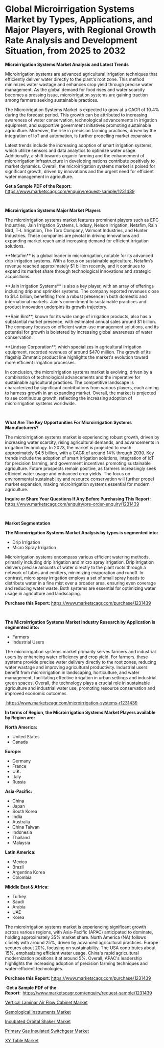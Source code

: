 <p><h1>Global Microirrigation Systems Market by Types, Applications, and Major Players, with Regional Growth Rate Analysis and Development Situation, from 2025 to 2032</h1></p><p><strong>Microirrigation Systems Market Analysis and Latest Trends</strong></p>
<p><p>Microirrigation systems are advanced agricultural irrigation techniques that efficiently deliver water directly to the plant's root zone. This method minimizes water wastage and enhances crop yield through precise water management. As the global demand for food rises and water scarcity becomes a pressing issue, microirrigation systems are gaining traction among farmers seeking sustainable practices.</p><p>The Microirrigation Systems Market is expected to grow at a CAGR of 10.4% during the forecast period. This growth can be attributed to increasing awareness of water conservation, technological advancements in irrigation equipment, and supportive government initiatives promoting sustainable agriculture. Moreover, the rise in precision farming practices, driven by the integration of IoT and automation, is further propelling market expansion. </p><p>Latest trends include the increasing adoption of smart irrigation systems, which utilize sensors and data analytics to optimize water usage. Additionally, a shift towards organic farming and the enhancement of microirrigation infrastructure in developing nations contribute positively to market dynamics. Overall, the microirrigation systems market is poised for significant growth, driven by innovations and the urgent need for efficient water management in agriculture.</p></p>
<p><strong>Get a Sample PDF of the Report:&nbsp;</strong> <a href="https://www.marketscagr.com/enquiry/request-sample/1231439?utm_campaign=2031&utm_medium=2&utm_source=Github&utm_content=ia&utm_term=11042025&utm_id=microirrigation-systems">https://www.marketscagr.com/enquiry/request-sample/1231439</a></p>
<p>&nbsp;</p>
<p><strong>Microirrigation Systems Major Market Players</strong></p>
<p><p>The microirrigation systems market features prominent players such as EPC Industries, Jain Irrigation Systems, Lindsay, Nelson Irrigation, Netafim, Rain Bird, T-L Irrigation, The Toro Company, Valmont Industries, and Hunter Industries. These companies are pivotal in driving innovations and expanding market reach amid increasing demand for efficient irrigation solutions.</p><p>**Netafim** is a global leader in microirrigation, notable for its advanced drip irrigation systems. With a focus on sustainable agriculture, Netafim’s revenue reached approximately $1 billion recently, and it continues to expand its market share through technological innovations and strategic acquisitions. </p><p>**Jain Irrigation Systems** is also a key player, with an array of offerings including drip and sprinkler systems. The company reported revenues close to $1.4 billion, benefiting from a robust presence in both domestic and international markets. Jain's commitment to sustainable practices and product innovation underpins its growth trajectory.</p><p>**Rain Bird**, known for its wide range of irrigation products, also has a substantial market presence, with estimated annual sales around $1 billion. The company focuses on efficient water-use management solutions, and its potential for growth is bolstered by increasing global awareness of water conservation.</p><p>**Lindsay Corporation**, which specializes in agricultural irrigation equipment, recorded revenues of around $470 million. The growth of its flagship Zimmatic product line highlights the market's evolution toward more efficient irrigation processes.</p><p>In conclusion, the microirrigation systems market is evolving, driven by a combination of technological advancements and the imperative for sustainable agricultural practices. The competitive landscape is characterized by significant contributions from various players, each aiming to harness growth in an expanding market. Overall, the market is projected to see continuous growth, reflecting the increasing adoption of microirrigation systems worldwide.</p></p>
<p>&nbsp;</p>
<p><strong>What Are The Key Opportunities For Microirrigation Systems Manufacturers?</strong></p>
<p><p>The microirrigation systems market is experiencing robust growth, driven by increasing water scarcity, rising agricultural demands, and advancements in irrigation technology. In 2023, the market is projected to reach approximately $4.5 billion, with a CAGR of around 14% through 2030. Key trends include the adoption of smart irrigation solutions, integration of IoT for precision farming, and government incentives promoting sustainable agriculture. Future prospects remain positive, as farmers increasingly seek efficient water usage and enhanced crop yields. The focus on environmental sustainability and resource conservation will further propel market expansion, making microirrigation systems essential for modern agriculture.</p></p>
<p><strong>Inquire or Share Your Questions If Any Before Purchasing This Report:</strong> <a href="https://www.marketscagr.com/enquiry/pre-order-enquiry/1231439?utm_campaign=2031&utm_medium=2&utm_source=Github&utm_content=ia&utm_term=11042025&utm_id=microirrigation-systems">https://www.marketscagr.com/enquiry/pre-order-enquiry/1231439</a></p>
<p>&nbsp;</p>
<p><strong>Market Segmentation</strong></p>
<p><strong>The Microirrigation Systems Market Analysis by types is segmented into:</strong></p>
<p><ul><li>Drip Irrigation</li><li>Micro Spray Irrigation</li></ul></p>
<p><p>Microirrigation systems encompass various efficient watering methods, primarily including drip irrigation and micro spray irrigation. Drip irrigation delivers precise amounts of water directly to the plant roots through a network of tubes and emitters, minimizing evaporation and runoff. In contrast, micro spray irrigation employs a set of small spray heads to distribute water in a fine mist over a broader area, ensuring even coverage and reducing water waste. Both systems are essential for optimizing water usage in agriculture and landscaping.</p></p>
<p><strong>Purchase this Report:&nbsp;</strong><a href="https://www.marketscagr.com/purchase/1231439?utm_campaign=2031&utm_medium=2&utm_source=Github&utm_content=ia&utm_term=11042025&utm_id=microirrigation-systems">https://www.marketscagr.com/purchase/1231439</a></p>
<p>&nbsp;</p>
<p><strong>The Microirrigation Systems Market Industry Research by Application is segmented into:</strong></p>
<p><ul><li>Farmers</li><li>Industrial Users</li></ul></p>
<p><p>The microirrigation systems market primarily serves farmers and industrial users by enhancing water efficiency and crop yield. For farmers, these systems provide precise water delivery directly to the root zones, reducing water wastage and improving agricultural productivity. Industrial users benefit from microirrigation in landscaping, horticulture, and water management, facilitating effective irrigation in urban settings and industrial green spaces. Overall, the technology plays a crucial role in sustainable agriculture and industrial water use, promoting resource conservation and improved economic outcomes.</p></p>
<p><a href="https://www.marketscagr.com/microirrigation-systems-r1231439?utm_campaign=2031&utm_medium=2&utm_source=Github&utm_content=ia&utm_term=11042025&utm_id=microirrigation-systems">&nbsp;https://www.marketscagr.com/microirrigation-systems-r1231439</a></p>
<p><strong>In terms of Region, the Microirrigation Systems Market Players available by Region are:</strong></p>
<p>
    <p> <strong> North America: </strong>
        <ul>
            <li>United States</li>
            <li>Canada</li>
        </ul>
        </p> 
    <p> <strong> Europe: </strong>
        <ul>
            <li>Germany</li>
            <li>France</li>
            <li>U.K.</li>
            <li>Italy</li>
            <li>Russia</li>
        </ul>
        </p> 
    <p> <strong> Asia-Pacific: </strong>
        <ul>
            <li>China</li>
            <li>Japan</li>
            <li>South Korea</li>
            <li>India</li>
            <li>Australia</li>
            <li>China Taiwan</li>
            <li>Indonesia</li>
            <li>Thailand</li>
            <li>Malaysia</li>
        </ul>
        </p> 
    <p> <strong> Latin America: </strong>
        <ul>
            <li>Mexico</li>
            <li>Brazil</li>
            <li>Argentina Korea</li>
            <li>Colombia</li>
        </ul>
        </p> 
    <p> <strong> Middle East & Africa: </strong>
        <ul>
            <li>Turkey</li>
            <li>Saudi</li>
            <li>Arabia</li>
            <li>UAE</li>
            <li>Korea</li>
        </ul>
    </p>
    </p>
<p><p>The microirrigation systems market is experiencing significant growth across various regions, with Asia-Pacific (APAC) anticipated to dominate, holding approximately 35% market share. North America (NA) follows closely with around 25%, driven by advanced agricultural practices. Europe secures about 20%, focusing on sustainability. The USA contributes about 15%, emphasizing efficient water usage. China's rapid agricultural modernization positions it at around 5%. Overall, APAC's leadership highlights the increasing adoption of precision farming techniques and water-efficient technologies.</p></p>
<p><strong>Purchase this Report: </strong><a href="https://www.marketscagr.com/purchase/1231439?utm_campaign=2031&utm_medium=2&utm_source=Github&utm_content=ia&utm_term=11042025&utm_id=microirrigation-systems">https://www.marketscagr.com/purchase/1231439</a></p>
<p>&nbsp;<strong>Get a Sample PDF of the Report:&nbsp;&nbsp;</strong><a href="https://www.marketscagr.com/enquiry/request-sample/1231439?utm_campaign=2031&utm_medium=2&utm_source=Github&utm_content=ia&utm_term=11042025&utm_id=microirrigation-systems">https://www.marketscagr.com/enquiry/request-sample/1231439</a></p>
<p><strong></strong></p>
<p><p><a href="https://github.com/kbollin866/Market-Research-Report-List-1/blob/main/vertical-laminar-air-flow-cabinet-market.md?utm_campaign=2031&utm_medium=2&utm_source=Github&utm_content=ia&utm_term=11042025&utm_id=microirrigation-systems">Vertical Laminar Air Flow Cabinet Market</a></p><p><a href="https://github.com/mauripalmi/Market-Research-Report-List-6/blob/main/gemological-instruments-market.md?utm_campaign=2031&utm_medium=2&utm_source=Github&utm_content=ia&utm_term=11042025&utm_id=microirrigation-systems">Gemological Instruments Market</a></p><p><a href="https://github.com/techerghalim/Market-Research-Report-List-1/blob/main/incubated-orbital-shaker-market.md?utm_campaign=2031&utm_medium=2&utm_source=Github&utm_content=ia&utm_term=11042025&utm_id=microirrigation-systems">Incubated Orbital Shaker Market</a></p><p><a href="https://github.com/sca704osol/Market-Research-Report-List-1/blob/main/primary-gas-insulated-switchgear-market.md?utm_campaign=2031&utm_medium=2&utm_source=Github&utm_content=ia&utm_term=11042025&utm_id=microirrigation-systems">Primary Gas Insulated Switchgear Market</a></p><p><a href="https://github.com/gulaimolin/Market-Research-Report-List-7/blob/main/xy-table-market.md?utm_campaign=2031&utm_medium=2&utm_source=Github&utm_content=ia&utm_term=11042025&utm_id=microirrigation-systems">XY Table Market</a></p></p>